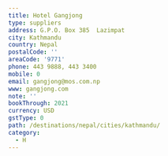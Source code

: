 ```yaml
---
title: Hotel Gangjong
type: suppliers
address: G.P.O. Box 385  Lazimpat
city: Kathmandu
country: Nepal
postalCode: ''
areaCode: '9771'
phone: 443 9888, 443 3400
mobile: 0
email: gangjong@mos.com.np
www: gangjong.com
note: ''
bookThrough: 2021
currency: USD
gstType: 0
path: /destinations/nepal/cities/kathmandu/
category:
  - H
---
```


